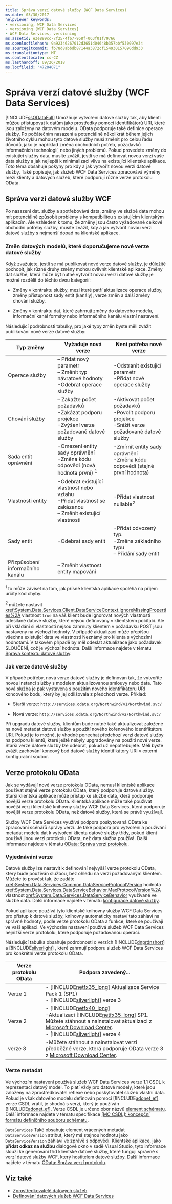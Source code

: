 ```yaml
---
title: Správa verzí datové služby (WCF Data Services)
ms.date: 03/30/2017
helpviewer_keywords:
- versioning, WCF Data Services
- versioning [WCF Data Services]
- WCF Data Services, versioning
ms.assetid: e3e899cc-7f25-4f67-958f-063f01f79766
ms.openlocfilehash: 9a92346267012d3651d04648b357bbf530097e34
ms.sourcegitcommit: fb78d8abbdb87144a3872cf154930157090dd933
ms.translationtype: MT
ms.contentlocale: cs-CZ
ms.lasthandoff: 09/26/2018
ms.locfileid: "47204071"
---
```

# <a name="data-service-versioning-wcf-data-services"></a>Správa verzí datové služby (WCF Data Services)
[!INCLUDE[ssODataFull](../../../../includes/ssodatafull-md.md)] Umožňuje vytvoření datové služby tak, aby klienti můžou přistupovat k datům jako prostředky pomocí identifikátorů URI, které jsou založeny na datovém modelu. OData podporuje také definice operace služby. Po počátečním nasazení a potenciálně několikrát během jejich životního cyklu mohou tyto datové služby musí změnit pro celou řadu důvodů, jako je například změna obchodních potřeb, požadavků informačních technologií, nebo jiných problémů. Pokud provedete změny do existující služby data, musíte zvážit, jestli se má definovat novou verzi vaše data služby a jak nejlepší k minimalizaci vlivu na existující klientské aplikace. Toto téma obsahuje pokyny pro kdy a jak vytvořit novou verzi datové služby. Také popisuje, jak služeb WCF Data Services zpracovává výměny mezi klienty a datových služeb, které podporují různé verze protokolu OData.

## <a name="versioning-a-wcf-data-service"></a>Správa verzí datové služby WCF
 Po nasazení dat. služby a spotřebovává data, změny ve službě data mohou mít potenciálně způsobit problémy s kompatibilitou s existujícím klientským aplikacím. Ale vzhledem k tomu, že změny jsou často vyžadované celkové obchodní potřeby služby, musíte zvážit, kdy a jak vytvořit novou verzi datové služby s nejmenší dopad na klientské aplikace.

### <a name="data-model-changes-that-recommend-a-new-data-service-version"></a>Změn datových modelů, které doporučujeme nové verze datové služby
 Když zvažujete, jestli se má publikovat nové verze datové služby, je důležité pochopit, jak různé druhy změny mohou ovlivnit klientské aplikace. Změny dat službě, která může být nutné vytvořit novou verzi datové služby je možné rozdělit do těchto dvou kategorií:

-   Změny v kontraktu služby, mezi které patří aktualizace operace služby, změny přístupnost sady entit (kanály), verze změn a další změny chování služby.

-   Změny v kontraktu dat, které zahrnují změny do datového modelu, informační kanál formáty nebo informačního kanálu vlastní nastavení.

 Následující podrobnosti tabulky, pro jaké typy změn byste měli zvážit publikování nové verze datové služby:

|Typ změny|Vyžaduje nová verze|Není potřeba nové verze|
|--------------------|----------------------------|----------------------------|
|Operace služby|– Přidat nový parametr<br />– Změnit typ návratové hodnoty<br />-Odebrat operace služby|-Odstranit existující parametr<br />-Přidat nové operace služby|
|Chování služby|– Zakažte počet požadavků<br />-Zakázat podporu projekce<br />-Zvýšení verze požadované datové služby|-Aktivovat počet požadavků<br />-Povolit podporu projekce<br />-Snížit verze požadované datové služby|
|Sada entit oprávnění|-Omezení entity sady oprávnění<br />-Změna kódu odpovědi (nová hodnota první) <sup>1</sup>|-Zmírnit entity sady oprávnění<br />-Změna kódu odpovědi (stejné první hodnota)|
|Vlastnosti entity|-Odebrat existující vlastnost nebo vztahu<br />-Přidat vlastnost se zakázanou<br />– Změnit existující vlastnosti|-Přidat vlastnost nullable<sup>2</sup>|
|Sady entit|-Odebrat sady entit|-Přidat odvozený typ.<br />-Změna základního typu<br />– Přidání sady entit|
|Přizpůsobení informačního kanálu|– Změnit vlastnost entity mapování||

 <sup>1</sup> to může záviset na tom, jak přísně klientská aplikace spoléhá na příjem určitý kód chyby.

 <sup>2</sup> můžete nastavit <xref:System.Data.Services.Client.DataServiceContext.IgnoreMissingProperties%2A> vlastnost `true` na váš klient bude ignorovat nových vlastností odesílané datové služby, které nejsou definovány v klientském počítači. Ale při vkládání si vlastnosti nejsou zahrnuty klientem v požadavku POST jsou nastaveny na výchozí hodnoty. V případě aktualizací může přepíšou všechna existující data ve vlastnosti Neznámý pro klienta s výchozími hodnotami. V takovém případě by měl odeslat aktualizace jako požadavek SLOUČENÍ, což je výchozí hodnota. Další informace najdete v tématu [Správa kontextu datové služby](../../../../docs/framework/data/wcf/managing-the-data-service-context-wcf-data-services.md).

### <a name="how-to-version-a-data-service"></a>Jak verze datové služby
 V případě potřeby, nová verze datové služby je definován tak, že vytvoříte novou instanci služby s modelem aktualizovanou smlouvy nebo data. Tato nová služba je pak vystavena s použitím nového identifikátoru URI koncového bodu, který by jej odlišovala z předchozí verze. Příklad:

-   Starší verze: `http://services.odata.org/Northwind/v1/Northwind.svc/`

-   Nová verze: `http://services.odata.org/Northwind/v2/Northwind.svc/`

 Při upgradu datové služby, klientům bude nutné také aktualizovat založené na nové metadat datové služby a použití nového kořenového identifikátoru URI. Pokud je to možné, je vhodné ponechat předchozí verzi datové služby na podporu klientů, které ještě nebyly upgradovány na použití nové verze. Starší verze datové služby lze odebrat, pokud už nepotřebujete. Měli byste zvážit zachování koncový bod datové služby identifikátory URI v externí konfigurační soubor.

## <a name="odata-protocol-versions"></a>Verze protokolu OData
 Jak se vydávají nové verze protokolu OData, nemusí klientské aplikace používat stejné verze protokolu OData, který podporuje datové služby. Starší klientská aplikace může přístup ke službě data, která podporuje novější verze protokolu OData. Klientská aplikace může také používat novější verzi klientské knihovny služby WCF Data Services, která podporuje novější verze protokolu OData, než datové služby, která se právě využívají.

 Služby WCF Data Services využívá podpora poskytovaná OData ke zpracování scénářů správy verzí. Je také podpora pro vytvoření a používání metadat modelu dat k vytvoření klienta datové služby třídy, pokud klient používá jinou verzi protokolu OData, než data služba používá. Další informace najdete v tématu [OData: Správa verzí protokolu](https://go.microsoft.com/fwlink/?LinkId=186071).

### <a name="version-negotiation"></a>Vyjednávání verze
 Datové služby lze nastavit k definování nejvyšší verze protokolu OData, který bude používán službou, bez ohledu na verzi požadovaným klientem. Můžete to provést tak, že zadáte <xref:System.Data.Services.Common.DataServiceProtocolVersion> hodnota <xref:System.Data.Services.DataServiceBehavior.MaxProtocolVersion%2A> vlastnost <xref:System.Data.Services.DataServiceBehavior> využívané ve službě data. Další informace najdete v tématu [konfigurace datové služby](../../../../docs/framework/data/wcf/configuring-the-data-service-wcf-data-services.md).

 Pokud aplikace používá tyto klientské knihovny služby WCF Data Services pro přístup k datové služby, knihovny automaticky nastaví tato záhlaví na správné hodnoty, podle verze protokolu OData a funkce, které se používají ve vaší aplikaci. Ve výchozím nastavení používá služeb WCF Data Services nejnižší verze protokolu, které podporuje požadovanou operaci.

 Následující tabulka obsahuje podrobnosti o verzích [!INCLUDE[dnprdnshort](../../../../includes/dnprdnshort-md.md)] a [!INCLUDE[silverlight](../../../../includes/silverlight-md.md)] , které zahrnují podporu služeb WCF Data Services pro konkrétní verze protokolu OData.

|Verze protokolu OData|Podpora zavedený...|
|-----------------------------------------------------------------------------------|----------------------------|
|Verze 1|-   [!INCLUDE[netfx35_long](../../../../includes/netfx35-long-md.md)] Aktualizace Service Pack 1 (SP1)<br />-   [!INCLUDE[silverlight](../../../../includes/silverlight-md.md)] verze 3|
|Verze 2|-   [!INCLUDE[netfx40_long](../../../../includes/netfx40-long-md.md)]<br />-Aktualizaci [!INCLUDE[netfx35_long](../../../../includes/netfx35-long-md.md)] SP1. Můžete stáhnout a nainstalovat aktualizaci z [Microsoft Download Center](https://go.microsoft.com/fwlink/?LinkId=158125).<br />-   [!INCLUDE[silverlight](../../../../includes/silverlight-md.md)] verze 4|
|verze 3|-Můžete stáhnout a nainstalovat verzi předběžné verze, která podporuje OData verze 3 z [Microsoft Download Center](https://go.microsoft.com/fwlink/?LinkId=203885).|

### <a name="metadata-versions"></a>Verze metadat
 Ve výchozím nastavení používá služeb WCF Data Services verze 1.1 CSDL k reprezentaci datový model. To platí vždy pro datové modely, které jsou založeny na zprostředkovatel reflexe nebo poskytovatel služeb vlastní data. Pokud je však datového modelu definován pomocí [!INCLUDE[adonet_ef](../../../../includes/adonet-ef-md.md)], verze CSDL vrátil, je shodná s verzí, který je používán [!INCLUDE[adonet_ef](../../../../includes/adonet-ef-md.md)]. Verze CSDL je určeno obor názvů [element schématu](https://msdn.microsoft.com/library/396074d8-f99c-4f50-a073-68bce848224f). Další informace najdete v tématu specifikace [ \[MC CSDL\]: koncepční formátu definičního souboru schématu](https://go.microsoft.com/fwlink/?LinkId=159072).

 `DataServices` Také obsahuje element vrácených metadat `DataServiceVersion` atribut, který má stejnou hodnotu jako `DataServiceVersion` záhlaví ve zprávě s odpovědí. Klientské aplikace, jako **přidat odkaz na službu** dialogové okno v sadě Visual Studio, tyto informace slouží ke generování tříd klientské datové služby, které fungují správně s verzí datové služby WCF, který hostitelem datové služby. Další informace najdete v tématu [OData: Správa verzí protokolu](https://go.microsoft.com/fwlink/?LinkId=186071).

## <a name="see-also"></a>Viz také

- [Zprostředkovatelé datových služeb](../../../../docs/framework/data/wcf/data-services-providers-wcf-data-services.md)
- [Definování datových služeb WCF Data Services](../../../../docs/framework/data/wcf/defining-wcf-data-services.md)
